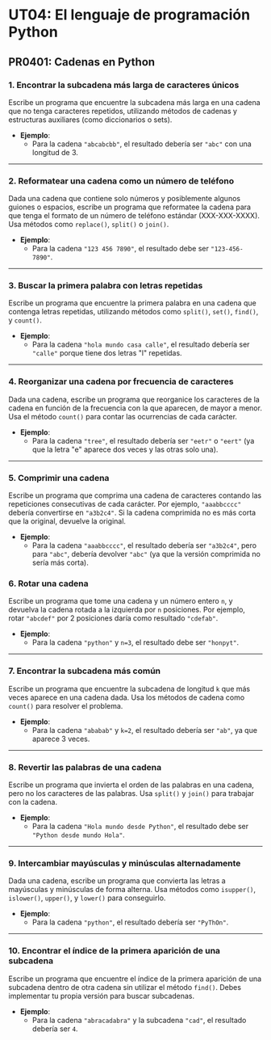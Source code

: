 # UT04: El lenguaje de programación Python

## PR0401: Cadenas en Python

### 1. Encontrar la subcadena más larga de caracteres únicos
Escribe un programa que encuentre la subcadena más larga en una cadena que no tenga caracteres repetidos, utilizando métodos de cadenas y estructuras auxiliares (como diccionarios o sets).

- **Ejemplo**: 
  - Para la cadena `"abcabcbb"`, el resultado debería ser `"abc"` con una longitud de 3.

---

### 2. Reformatear una cadena como un número de teléfono
Dada una cadena que contiene solo números y posiblemente algunos guiones o espacios, escribe un programa que reformatee la cadena para que tenga el formato de un número de teléfono estándar (XXX-XXX-XXXX). Usa métodos como `replace()`, `split()` o `join()`.

- **Ejemplo**: 
  - Para la cadena `"123 456 7890"`, el resultado debe ser `"123-456-7890"`.

---

### 3. Buscar la primera palabra con letras repetidas
Escribe un programa que encuentre la primera palabra en una cadena que contenga letras repetidas, utilizando métodos como `split()`, `set()`, `find()`, y `count()`.

- **Ejemplo**: 
  - Para la cadena `"hola mundo casa calle"`, el resultado debería ser `"calle"` porque tiene dos letras "l" repetidas.

---

### 4. Reorganizar una cadena por frecuencia de caracteres
Dada una cadena, escribe un programa que reorganice los caracteres de la cadena en función de la frecuencia con la que aparecen, de mayor a menor. Usa el método `count()` para contar las ocurrencias de cada carácter.

- **Ejemplo**: 
  - Para la cadena `"tree"`, el resultado debería ser `"eetr"` o `"eert"` (ya que la letra "e" aparece dos veces y las otras solo una).

---

### 5. Comprimir una cadena
Escribe un programa que comprima una cadena de caracteres contando las repeticiones consecutivas de cada carácter. Por ejemplo, `"aaabbcccc"` debería convertirse en `"a3b2c4"`. Si la cadena comprimida no es más corta que la original, devuelve la original.

- **Ejemplo**: 
  - Para la cadena `"aaabbcccc"`, el resultado debería ser `"a3b2c4"`, pero para `"abc"`, debería devolver `"abc"` (ya que la versión comprimida no sería más corta).


### 6. Rotar una cadena
Escribe un programa que tome una cadena y un número entero `n`, y devuelva la cadena rotada a la izquierda por `n` posiciones. Por ejemplo, rotar `"abcdef"` por 2 posiciones daría como resultado `"cdefab"`.

- **Ejemplo**:
  - Para la cadena `"python"` y `n=3`, el resultado debe ser `"honpyt"`.

---

### 7. Encontrar la subcadena más común
Escribe un programa que encuentre la subcadena de longitud `k` que más veces aparece en una cadena dada. Usa los métodos de cadena como `count()` para resolver el problema.

- **Ejemplo**:
  - Para la cadena `"ababab"` y `k=2`, el resultado debería ser `"ab"`, ya que aparece 3 veces.

---

### 8. Revertir las palabras de una cadena
Escribe un programa que invierta el orden de las palabras en una cadena, pero no los caracteres de las palabras. Usa `split()` y `join()` para trabajar con la cadena.

- **Ejemplo**:
  - Para la cadena `"Hola mundo desde Python"`, el resultado debe ser `"Python desde mundo Hola"`.

---

### 9. Intercambiar mayúsculas y minúsculas alternadamente
Dada una cadena, escribe un programa que convierta las letras a mayúsculas y minúsculas de forma alterna. Usa métodos como `isupper()`, `islower()`, `upper()`, y `lower()` para conseguirlo.

- **Ejemplo**:
  - Para la cadena `"python"`, el resultado debería ser `"PyThOn"`.

---

### 10. Encontrar el índice de la primera aparición de una subcadena
Escribe un programa que encuentre el índice de la primera aparición de una subcadena dentro de otra cadena sin utilizar el método `find()`. Debes implementar tu propia versión para buscar subcadenas.

- **Ejemplo**:
  - Para la cadena `"abracadabra"` y la subcadena `"cad"`, el resultado debería ser `4`.
